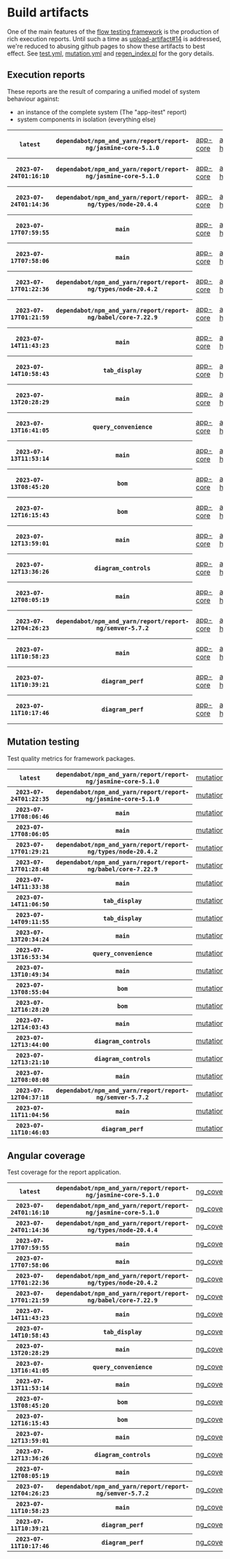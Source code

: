# Build artifacts

One of the main features of the [flow testing framework](https://github.com/Mastercard/flow) is the production of rich execution reports.
Until such a time as [upload-artifact#14](https://github.com/actions/upload-artifact/issues/14) is addressed, we're reduced to abusing github pages to show these artifacts to best effect.
See [test.yml](https://github.com/Mastercard/flow/blob/main/.github/workflows/test.yml), [mutation.yml](https://github.com/Mastercard/flow/blob/main/.github/workflows/mutation.yml) and [regen_index.pl](https://github.com/Mastercard/flow/blob/pages/regen_index.pl) for the gory details.

## Execution reports

These reports are the result of comparing a unified model of system behaviour against:
 * an instance of the complete system (The "app-itest" report)
 * system components in isolation (everything else)

<!-- start:execution -->
<table>
	<tbody>
		<tr> <th><code>latest</code></th>
			 <th><code>dependabot/npm_and_yarn/report/report-ng/jasmine-core-5.1.0</code></th>
			<td><a href="execution/latest/example/app-core/target/mctf/latest/index.html">app-core</a></td>
			<td><a href="execution/latest/example/app-histogram/target/mctf/latest/index.html">app-histogram</a></td>
			<td><a href="execution/latest/example/app-itest/target/mctf/latest/index.html">app-itest</a></td>
			<td><a href="execution/latest/example/app-queue/target/mctf/latest/index.html">app-queue</a></td>
			<td><a href="execution/latest/example/app-store/target/mctf/latest/index.html">app-store</a></td>
			<td><a href="execution/latest/example/app-ui/target/mctf/latest/index.html">app-ui</a></td>
			<td><a href="execution/latest/example/app-web-ui/target/mctf/latest/index.html">app-web-ui</a></td>
		</tr>
		<tr> <th><code>2023-07-24T01:16:10</code></th>
			 <th><code>dependabot/npm_and_yarn/report/report-ng/jasmine-core-5.1.0</code></th>
			<td><a href="execution/1690161370/example/app-core/target/mctf/latest/index.html">app-core</a></td>
			<td><a href="execution/1690161370/example/app-histogram/target/mctf/latest/index.html">app-histogram</a></td>
			<td><a href="execution/1690161370/example/app-itest/target/mctf/latest/index.html">app-itest</a></td>
			<td><a href="execution/1690161370/example/app-queue/target/mctf/latest/index.html">app-queue</a></td>
			<td><a href="execution/1690161370/example/app-store/target/mctf/latest/index.html">app-store</a></td>
			<td><a href="execution/1690161370/example/app-ui/target/mctf/latest/index.html">app-ui</a></td>
			<td><a href="execution/1690161370/example/app-web-ui/target/mctf/latest/index.html">app-web-ui</a></td>
		</tr>
		<tr> <th><code>2023-07-24T01:14:36</code></th>
			 <th><code>dependabot/npm_and_yarn/report/report-ng/types/node-20.4.4</code></th>
			<td><a href="execution/1690161276/example/app-core/target/mctf/latest/index.html">app-core</a></td>
			<td><a href="execution/1690161276/example/app-histogram/target/mctf/latest/index.html">app-histogram</a></td>
			<td><a href="execution/1690161276/example/app-itest/target/mctf/latest/index.html">app-itest</a></td>
			<td><a href="execution/1690161276/example/app-queue/target/mctf/latest/index.html">app-queue</a></td>
			<td><a href="execution/1690161276/example/app-store/target/mctf/latest/index.html">app-store</a></td>
			<td><a href="execution/1690161276/example/app-ui/target/mctf/latest/index.html">app-ui</a></td>
			<td><a href="execution/1690161276/example/app-web-ui/target/mctf/latest/index.html">app-web-ui</a></td>
		</tr>
		<tr> <th><code>2023-07-17T07:59:55</code></th>
			 <th><code>main</code></th>
			<td><a href="execution/1689580795/example/app-core/target/mctf/latest/index.html">app-core</a></td>
			<td><a href="execution/1689580795/example/app-histogram/target/mctf/latest/index.html">app-histogram</a></td>
			<td><a href="execution/1689580795/example/app-itest/target/mctf/latest/index.html">app-itest</a></td>
			<td><a href="execution/1689580795/example/app-queue/target/mctf/latest/index.html">app-queue</a></td>
			<td><a href="execution/1689580795/example/app-store/target/mctf/latest/index.html">app-store</a></td>
			<td><a href="execution/1689580795/example/app-ui/target/mctf/latest/index.html">app-ui</a></td>
			<td><a href="execution/1689580795/example/app-web-ui/target/mctf/latest/index.html">app-web-ui</a></td>
		</tr>
		<tr> <th><code>2023-07-17T07:58:06</code></th>
			 <th><code>main</code></th>
			<td><a href="execution/1689580686/example/app-core/target/mctf/latest/index.html">app-core</a></td>
			<td><a href="execution/1689580686/example/app-histogram/target/mctf/latest/index.html">app-histogram</a></td>
			<td><a href="execution/1689580686/example/app-itest/target/mctf/latest/index.html">app-itest</a></td>
			<td><a href="execution/1689580686/example/app-queue/target/mctf/latest/index.html">app-queue</a></td>
			<td><a href="execution/1689580686/example/app-store/target/mctf/latest/index.html">app-store</a></td>
			<td><a href="execution/1689580686/example/app-ui/target/mctf/latest/index.html">app-ui</a></td>
			<td><a href="execution/1689580686/example/app-web-ui/target/mctf/latest/index.html">app-web-ui</a></td>
		</tr>
		<tr> <th><code>2023-07-17T01:22:36</code></th>
			 <th><code>dependabot/npm_and_yarn/report/report-ng/types/node-20.4.2</code></th>
			<td><a href="execution/1689556956/example/app-core/target/mctf/latest/index.html">app-core</a></td>
			<td><a href="execution/1689556956/example/app-histogram/target/mctf/latest/index.html">app-histogram</a></td>
			<td><a href="execution/1689556956/example/app-itest/target/mctf/latest/index.html">app-itest</a></td>
			<td><a href="execution/1689556956/example/app-queue/target/mctf/latest/index.html">app-queue</a></td>
			<td><a href="execution/1689556956/example/app-store/target/mctf/latest/index.html">app-store</a></td>
			<td><a href="execution/1689556956/example/app-ui/target/mctf/latest/index.html">app-ui</a></td>
			<td><a href="execution/1689556956/example/app-web-ui/target/mctf/latest/index.html">app-web-ui</a></td>
		</tr>
		<tr> <th><code>2023-07-17T01:21:59</code></th>
			 <th><code>dependabot/npm_and_yarn/report/report-ng/babel/core-7.22.9</code></th>
			<td><a href="execution/1689556919/example/app-core/target/mctf/latest/index.html">app-core</a></td>
			<td><a href="execution/1689556919/example/app-histogram/target/mctf/latest/index.html">app-histogram</a></td>
			<td><a href="execution/1689556919/example/app-itest/target/mctf/latest/index.html">app-itest</a></td>
			<td><a href="execution/1689556919/example/app-queue/target/mctf/latest/index.html">app-queue</a></td>
			<td><a href="execution/1689556919/example/app-store/target/mctf/latest/index.html">app-store</a></td>
			<td><a href="execution/1689556919/example/app-ui/target/mctf/latest/index.html">app-ui</a></td>
			<td><a href="execution/1689556919/example/app-web-ui/target/mctf/latest/index.html">app-web-ui</a></td>
		</tr>
		<tr> <th><code>2023-07-14T11:43:23</code></th>
			 <th><code>main</code></th>
			<td><a href="execution/1689335003/example/app-core/target/mctf/latest/index.html">app-core</a></td>
			<td><a href="execution/1689335003/example/app-histogram/target/mctf/latest/index.html">app-histogram</a></td>
			<td><a href="execution/1689335003/example/app-itest/target/mctf/latest/index.html">app-itest</a></td>
			<td><a href="execution/1689335003/example/app-queue/target/mctf/latest/index.html">app-queue</a></td>
			<td><a href="execution/1689335003/example/app-store/target/mctf/latest/index.html">app-store</a></td>
			<td><a href="execution/1689335003/example/app-ui/target/mctf/latest/index.html">app-ui</a></td>
			<td><a href="execution/1689335003/example/app-web-ui/target/mctf/latest/index.html">app-web-ui</a></td>
		</tr>
		<tr> <th><code>2023-07-14T10:58:43</code></th>
			 <th><code>tab_display</code></th>
			<td><a href="execution/1689332323/example/app-core/target/mctf/latest/index.html">app-core</a></td>
			<td><a href="execution/1689332323/example/app-histogram/target/mctf/latest/index.html">app-histogram</a></td>
			<td><a href="execution/1689332323/example/app-itest/target/mctf/latest/index.html">app-itest</a></td>
			<td><a href="execution/1689332323/example/app-queue/target/mctf/latest/index.html">app-queue</a></td>
			<td><a href="execution/1689332323/example/app-store/target/mctf/latest/index.html">app-store</a></td>
			<td><a href="execution/1689332323/example/app-ui/target/mctf/latest/index.html">app-ui</a></td>
			<td><a href="execution/1689332323/example/app-web-ui/target/mctf/latest/index.html">app-web-ui</a></td>
		</tr>
		<tr> <th><code>2023-07-13T20:28:29</code></th>
			 <th><code>main</code></th>
			<td><a href="execution/1689280109/example/app-core/target/mctf/latest/index.html">app-core</a></td>
			<td><a href="execution/1689280109/example/app-histogram/target/mctf/latest/index.html">app-histogram</a></td>
			<td><a href="execution/1689280109/example/app-itest/target/mctf/latest/index.html">app-itest</a></td>
			<td><a href="execution/1689280109/example/app-queue/target/mctf/latest/index.html">app-queue</a></td>
			<td><a href="execution/1689280109/example/app-store/target/mctf/latest/index.html">app-store</a></td>
			<td><a href="execution/1689280109/example/app-ui/target/mctf/latest/index.html">app-ui</a></td>
			<td><a href="execution/1689280109/example/app-web-ui/target/mctf/latest/index.html">app-web-ui</a></td>
		</tr>
		<tr> <th><code>2023-07-13T16:41:05</code></th>
			 <th><code>query_convenience</code></th>
			<td><a href="execution/1689266465/example/app-core/target/mctf/latest/index.html">app-core</a></td>
			<td><a href="execution/1689266465/example/app-histogram/target/mctf/latest/index.html">app-histogram</a></td>
			<td><a href="execution/1689266465/example/app-itest/target/mctf/latest/index.html">app-itest</a></td>
			<td><a href="execution/1689266465/example/app-queue/target/mctf/latest/index.html">app-queue</a></td>
			<td><a href="execution/1689266465/example/app-store/target/mctf/latest/index.html">app-store</a></td>
			<td><a href="execution/1689266465/example/app-ui/target/mctf/latest/index.html">app-ui</a></td>
			<td><a href="execution/1689266465/example/app-web-ui/target/mctf/latest/index.html">app-web-ui</a></td>
		</tr>
		<tr> <th><code>2023-07-13T11:53:14</code></th>
			 <th><code>main</code></th>
			<td><a href="execution/1689249194/example/app-core/target/mctf/latest/index.html">app-core</a></td>
			<td><a href="execution/1689249194/example/app-histogram/target/mctf/latest/index.html">app-histogram</a></td>
			<td><a href="execution/1689249194/example/app-itest/target/mctf/latest/index.html">app-itest</a></td>
			<td><a href="execution/1689249194/example/app-queue/target/mctf/latest/index.html">app-queue</a></td>
			<td><a href="execution/1689249194/example/app-store/target/mctf/latest/index.html">app-store</a></td>
			<td><a href="execution/1689249194/example/app-ui/target/mctf/latest/index.html">app-ui</a></td>
			<td><a href="execution/1689249194/example/app-web-ui/target/mctf/latest/index.html">app-web-ui</a></td>
		</tr>
		<tr> <th><code>2023-07-13T08:45:20</code></th>
			 <th><code>bom</code></th>
			<td><a href="execution/1689237920/example/app-core/target/mctf/latest/index.html">app-core</a></td>
			<td><a href="execution/1689237920/example/app-histogram/target/mctf/latest/index.html">app-histogram</a></td>
			<td><a href="execution/1689237920/example/app-itest/target/mctf/latest/index.html">app-itest</a></td>
			<td><a href="execution/1689237920/example/app-queue/target/mctf/latest/index.html">app-queue</a></td>
			<td><a href="execution/1689237920/example/app-store/target/mctf/latest/index.html">app-store</a></td>
			<td><a href="execution/1689237920/example/app-ui/target/mctf/latest/index.html">app-ui</a></td>
			<td><a href="execution/1689237920/example/app-web-ui/target/mctf/latest/index.html">app-web-ui</a></td>
		</tr>
		<tr> <th><code>2023-07-12T16:15:43</code></th>
			 <th><code>bom</code></th>
			<td><a href="execution/1689178543/example/app-core/target/mctf/latest/index.html">app-core</a></td>
			<td><a href="execution/1689178543/example/app-histogram/target/mctf/latest/index.html">app-histogram</a></td>
			<td><a href="execution/1689178543/example/app-itest/target/mctf/latest/index.html">app-itest</a></td>
			<td><a href="execution/1689178543/example/app-queue/target/mctf/latest/index.html">app-queue</a></td>
			<td><a href="execution/1689178543/example/app-store/target/mctf/latest/index.html">app-store</a></td>
			<td><a href="execution/1689178543/example/app-ui/target/mctf/latest/index.html">app-ui</a></td>
			<td><a href="execution/1689178543/example/app-web-ui/target/mctf/latest/index.html">app-web-ui</a></td>
		</tr>
		<tr> <th><code>2023-07-12T13:59:01</code></th>
			 <th><code>main</code></th>
			<td><a href="execution/1689170341/example/app-core/target/mctf/latest/index.html">app-core</a></td>
			<td><a href="execution/1689170341/example/app-histogram/target/mctf/latest/index.html">app-histogram</a></td>
			<td><a href="execution/1689170341/example/app-itest/target/mctf/latest/index.html">app-itest</a></td>
			<td><a href="execution/1689170341/example/app-queue/target/mctf/latest/index.html">app-queue</a></td>
			<td><a href="execution/1689170341/example/app-store/target/mctf/latest/index.html">app-store</a></td>
			<td><a href="execution/1689170341/example/app-ui/target/mctf/latest/index.html">app-ui</a></td>
			<td><a href="execution/1689170341/example/app-web-ui/target/mctf/latest/index.html">app-web-ui</a></td>
		</tr>
		<tr> <th><code>2023-07-12T13:36:26</code></th>
			 <th><code>diagram_controls</code></th>
			<td><a href="execution/1689168986/example/app-core/target/mctf/latest/index.html">app-core</a></td>
			<td><a href="execution/1689168986/example/app-histogram/target/mctf/latest/index.html">app-histogram</a></td>
			<td><a href="execution/1689168986/example/app-itest/target/mctf/latest/index.html">app-itest</a></td>
			<td><a href="execution/1689168986/example/app-queue/target/mctf/latest/index.html">app-queue</a></td>
			<td><a href="execution/1689168986/example/app-store/target/mctf/latest/index.html">app-store</a></td>
			<td><a href="execution/1689168986/example/app-ui/target/mctf/latest/index.html">app-ui</a></td>
			<td><a href="execution/1689168986/example/app-web-ui/target/mctf/latest/index.html">app-web-ui</a></td>
		</tr>
		<tr> <th><code>2023-07-12T08:05:19</code></th>
			 <th><code>main</code></th>
			<td><a href="execution/1689149119/example/app-core/target/mctf/latest/index.html">app-core</a></td>
			<td><a href="execution/1689149119/example/app-histogram/target/mctf/latest/index.html">app-histogram</a></td>
			<td><a href="execution/1689149119/example/app-itest/target/mctf/latest/index.html">app-itest</a></td>
			<td><a href="execution/1689149119/example/app-queue/target/mctf/latest/index.html">app-queue</a></td>
			<td><a href="execution/1689149119/example/app-store/target/mctf/latest/index.html">app-store</a></td>
			<td><a href="execution/1689149119/example/app-ui/target/mctf/latest/index.html">app-ui</a></td>
			<td><a href="execution/1689149119/example/app-web-ui/target/mctf/latest/index.html">app-web-ui</a></td>
		</tr>
		<tr> <th><code>2023-07-12T04:26:23</code></th>
			 <th><code>dependabot/npm_and_yarn/report/report-ng/semver-5.7.2</code></th>
			<td><a href="execution/1689135983/example/app-core/target/mctf/latest/index.html">app-core</a></td>
			<td><a href="execution/1689135983/example/app-histogram/target/mctf/latest/index.html">app-histogram</a></td>
			<td><a href="execution/1689135983/example/app-itest/target/mctf/latest/index.html">app-itest</a></td>
			<td><a href="execution/1689135983/example/app-queue/target/mctf/latest/index.html">app-queue</a></td>
			<td><a href="execution/1689135983/example/app-store/target/mctf/latest/index.html">app-store</a></td>
			<td><a href="execution/1689135983/example/app-ui/target/mctf/latest/index.html">app-ui</a></td>
			<td><a href="execution/1689135983/example/app-web-ui/target/mctf/latest/index.html">app-web-ui</a></td>
		</tr>
		<tr> <th><code>2023-07-11T10:58:23</code></th>
			 <th><code>main</code></th>
			<td><a href="execution/1689073103/example/app-core/target/mctf/latest/index.html">app-core</a></td>
			<td><a href="execution/1689073103/example/app-histogram/target/mctf/latest/index.html">app-histogram</a></td>
			<td><a href="execution/1689073103/example/app-itest/target/mctf/latest/index.html">app-itest</a></td>
			<td><a href="execution/1689073103/example/app-queue/target/mctf/latest/index.html">app-queue</a></td>
			<td><a href="execution/1689073103/example/app-store/target/mctf/latest/index.html">app-store</a></td>
			<td><a href="execution/1689073103/example/app-ui/target/mctf/latest/index.html">app-ui</a></td>
			<td><a href="execution/1689073103/example/app-web-ui/target/mctf/latest/index.html">app-web-ui</a></td>
		</tr>
		<tr> <th><code>2023-07-11T10:39:21</code></th>
			 <th><code>diagram_perf</code></th>
			<td><a href="execution/1689071961/example/app-core/target/mctf/latest/index.html">app-core</a></td>
			<td><a href="execution/1689071961/example/app-histogram/target/mctf/latest/index.html">app-histogram</a></td>
			<td><a href="execution/1689071961/example/app-itest/target/mctf/latest/index.html">app-itest</a></td>
			<td><a href="execution/1689071961/example/app-queue/target/mctf/latest/index.html">app-queue</a></td>
			<td><a href="execution/1689071961/example/app-store/target/mctf/latest/index.html">app-store</a></td>
			<td><a href="execution/1689071961/example/app-ui/target/mctf/latest/index.html">app-ui</a></td>
			<td><a href="execution/1689071961/example/app-web-ui/target/mctf/latest/index.html">app-web-ui</a></td>
		</tr>
		<tr> <th><code>2023-07-11T10:17:46</code></th>
			 <th><code>diagram_perf</code></th>
			<td><a href="execution/1689070666/example/app-core/target/mctf/latest/index.html">app-core</a></td>
			<td><a href="execution/1689070666/example/app-histogram/target/mctf/latest/index.html">app-histogram</a></td>
			<td><a href="execution/1689070666/example/app-itest/target/mctf/latest/index.html">app-itest</a></td>
			<td><a href="execution/1689070666/example/app-queue/target/mctf/latest/index.html">app-queue</a></td>
			<td><a href="execution/1689070666/example/app-store/target/mctf/latest/index.html">app-store</a></td>
			<td><a href="execution/1689070666/example/app-ui/target/mctf/latest/index.html">app-ui</a></td>
			<td><a href="execution/1689070666/example/app-web-ui/target/mctf/latest/index.html">app-web-ui</a></td>
		</tr>
	</tbody>
</table>
<!-- end:execution -->

## Mutation testing

Test quality metrics for framework packages.

<!-- start:mutation -->
<table>
	<tbody>
		<tr> <th><code>latest</code></th>
			 <th><code>dependabot/npm_and_yarn/report/report-ng/jasmine-core-5.1.0</code></th>
			<td><a href="mutation/latest/mutation_report/index.html">mutation</a></td>
		</tr>
		<tr> <th><code>2023-07-24T01:22:35</code></th>
			 <th><code>dependabot/npm_and_yarn/report/report-ng/jasmine-core-5.1.0</code></th>
			<td><a href="mutation/1690161755/mutation_report/index.html">mutation</a></td>
		</tr>
		<tr> <th><code>2023-07-17T08:06:46</code></th>
			 <th><code>main</code></th>
			<td><a href="mutation/1689581206/mutation_report/index.html">mutation</a></td>
		</tr>
		<tr> <th><code>2023-07-17T08:06:05</code></th>
			 <th><code>main</code></th>
			<td><a href="mutation/1689581165/mutation_report/index.html">mutation</a></td>
		</tr>
		<tr> <th><code>2023-07-17T01:29:21</code></th>
			 <th><code>dependabot/npm_and_yarn/report/report-ng/types/node-20.4.2</code></th>
			<td><a href="mutation/1689557361/mutation_report/index.html">mutation</a></td>
		</tr>
		<tr> <th><code>2023-07-17T01:28:48</code></th>
			 <th><code>dependabot/npm_and_yarn/report/report-ng/babel/core-7.22.9</code></th>
			<td><a href="mutation/1689557328/mutation_report/index.html">mutation</a></td>
		</tr>
		<tr> <th><code>2023-07-14T11:33:38</code></th>
			 <th><code>main</code></th>
			<td><a href="mutation/1689334418/mutation_report/index.html">mutation</a></td>
		</tr>
		<tr> <th><code>2023-07-14T11:06:50</code></th>
			 <th><code>tab_display</code></th>
			<td><a href="mutation/1689332810/mutation_report/index.html">mutation</a></td>
		</tr>
		<tr> <th><code>2023-07-14T09:11:55</code></th>
			 <th><code>tab_display</code></th>
			<td><a href="mutation/1689325915/mutation_report/index.html">mutation</a></td>
		</tr>
		<tr> <th><code>2023-07-13T20:34:24</code></th>
			 <th><code>main</code></th>
			<td><a href="mutation/1689280464/mutation_report/index.html">mutation</a></td>
		</tr>
		<tr> <th><code>2023-07-13T16:53:34</code></th>
			 <th><code>query_convenience</code></th>
			<td><a href="mutation/1689267214/mutation_report/index.html">mutation</a></td>
		</tr>
		<tr> <th><code>2023-07-13T10:49:34</code></th>
			 <th><code>main</code></th>
			<td><a href="mutation/1689245374/mutation_report/index.html">mutation</a></td>
		</tr>
		<tr> <th><code>2023-07-13T08:55:04</code></th>
			 <th><code>bom</code></th>
			<td><a href="mutation/1689238504/mutation_report/index.html">mutation</a></td>
		</tr>
		<tr> <th><code>2023-07-12T16:28:20</code></th>
			 <th><code>bom</code></th>
			<td><a href="mutation/1689179300/mutation_report/index.html">mutation</a></td>
		</tr>
		<tr> <th><code>2023-07-12T14:03:43</code></th>
			 <th><code>main</code></th>
			<td><a href="mutation/1689170623/mutation_report/index.html">mutation</a></td>
		</tr>
		<tr> <th><code>2023-07-12T13:44:00</code></th>
			 <th><code>diagram_controls</code></th>
			<td><a href="mutation/1689169440/mutation_report/index.html">mutation</a></td>
		</tr>
		<tr> <th><code>2023-07-12T13:21:10</code></th>
			 <th><code>diagram_controls</code></th>
			<td><a href="mutation/1689168070/mutation_report/index.html">mutation</a></td>
		</tr>
		<tr> <th><code>2023-07-12T08:08:08</code></th>
			 <th><code>main</code></th>
			<td><a href="mutation/1689149288/mutation_report/index.html">mutation</a></td>
		</tr>
		<tr> <th><code>2023-07-12T04:37:18</code></th>
			 <th><code>dependabot/npm_and_yarn/report/report-ng/semver-5.7.2</code></th>
			<td><a href="mutation/1689136638/mutation_report/index.html">mutation</a></td>
		</tr>
		<tr> <th><code>2023-07-11T11:04:56</code></th>
			 <th><code>main</code></th>
			<td><a href="mutation/1689073496/mutation_report/index.html">mutation</a></td>
		</tr>
		<tr> <th><code>2023-07-11T10:46:03</code></th>
			 <th><code>diagram_perf</code></th>
			<td><a href="mutation/1689072363/mutation_report/index.html">mutation</a></td>
		</tr>
	</tbody>
</table>
<!-- end:mutation -->

## Angular coverage

Test coverage for the report application.

<!-- start:ng_coverage -->
<table>
	<tbody>
		<tr> <th><code>latest</code></th>
			 <th><code>dependabot/npm_and_yarn/report/report-ng/jasmine-core-5.1.0</code></th>
			<td><a href="ng_coverage/latest/report/index.html">ng_coverage</a></td>
		</tr>
		<tr> <th><code>2023-07-24T01:16:10</code></th>
			 <th><code>dependabot/npm_and_yarn/report/report-ng/jasmine-core-5.1.0</code></th>
			<td><a href="ng_coverage/1690161370/report/index.html">ng_coverage</a></td>
		</tr>
		<tr> <th><code>2023-07-24T01:14:36</code></th>
			 <th><code>dependabot/npm_and_yarn/report/report-ng/types/node-20.4.4</code></th>
			<td><a href="ng_coverage/1690161276/report/index.html">ng_coverage</a></td>
		</tr>
		<tr> <th><code>2023-07-17T07:59:55</code></th>
			 <th><code>main</code></th>
			<td><a href="ng_coverage/1689580795/report/index.html">ng_coverage</a></td>
		</tr>
		<tr> <th><code>2023-07-17T07:58:06</code></th>
			 <th><code>main</code></th>
			<td><a href="ng_coverage/1689580686/report/index.html">ng_coverage</a></td>
		</tr>
		<tr> <th><code>2023-07-17T01:22:36</code></th>
			 <th><code>dependabot/npm_and_yarn/report/report-ng/types/node-20.4.2</code></th>
			<td><a href="ng_coverage/1689556956/report/index.html">ng_coverage</a></td>
		</tr>
		<tr> <th><code>2023-07-17T01:21:59</code></th>
			 <th><code>dependabot/npm_and_yarn/report/report-ng/babel/core-7.22.9</code></th>
			<td><a href="ng_coverage/1689556919/report/index.html">ng_coverage</a></td>
		</tr>
		<tr> <th><code>2023-07-14T11:43:23</code></th>
			 <th><code>main</code></th>
			<td><a href="ng_coverage/1689335003/report/index.html">ng_coverage</a></td>
		</tr>
		<tr> <th><code>2023-07-14T10:58:43</code></th>
			 <th><code>tab_display</code></th>
			<td><a href="ng_coverage/1689332323/report/index.html">ng_coverage</a></td>
		</tr>
		<tr> <th><code>2023-07-13T20:28:29</code></th>
			 <th><code>main</code></th>
			<td><a href="ng_coverage/1689280109/report/index.html">ng_coverage</a></td>
		</tr>
		<tr> <th><code>2023-07-13T16:41:05</code></th>
			 <th><code>query_convenience</code></th>
			<td><a href="ng_coverage/1689266465/report/index.html">ng_coverage</a></td>
		</tr>
		<tr> <th><code>2023-07-13T11:53:14</code></th>
			 <th><code>main</code></th>
			<td><a href="ng_coverage/1689249194/report/index.html">ng_coverage</a></td>
		</tr>
		<tr> <th><code>2023-07-13T08:45:20</code></th>
			 <th><code>bom</code></th>
			<td><a href="ng_coverage/1689237920/report/index.html">ng_coverage</a></td>
		</tr>
		<tr> <th><code>2023-07-12T16:15:43</code></th>
			 <th><code>bom</code></th>
			<td><a href="ng_coverage/1689178543/report/index.html">ng_coverage</a></td>
		</tr>
		<tr> <th><code>2023-07-12T13:59:01</code></th>
			 <th><code>main</code></th>
			<td><a href="ng_coverage/1689170341/report/index.html">ng_coverage</a></td>
		</tr>
		<tr> <th><code>2023-07-12T13:36:26</code></th>
			 <th><code>diagram_controls</code></th>
			<td><a href="ng_coverage/1689168986/report/index.html">ng_coverage</a></td>
		</tr>
		<tr> <th><code>2023-07-12T08:05:19</code></th>
			 <th><code>main</code></th>
			<td><a href="ng_coverage/1689149119/report/index.html">ng_coverage</a></td>
		</tr>
		<tr> <th><code>2023-07-12T04:26:23</code></th>
			 <th><code>dependabot/npm_and_yarn/report/report-ng/semver-5.7.2</code></th>
			<td><a href="ng_coverage/1689135983/report/index.html">ng_coverage</a></td>
		</tr>
		<tr> <th><code>2023-07-11T10:58:23</code></th>
			 <th><code>main</code></th>
			<td><a href="ng_coverage/1689073103/report/index.html">ng_coverage</a></td>
		</tr>
		<tr> <th><code>2023-07-11T10:39:21</code></th>
			 <th><code>diagram_perf</code></th>
			<td><a href="ng_coverage/1689071961/report/index.html">ng_coverage</a></td>
		</tr>
		<tr> <th><code>2023-07-11T10:17:46</code></th>
			 <th><code>diagram_perf</code></th>
			<td><a href="ng_coverage/1689070666/report/index.html">ng_coverage</a></td>
		</tr>
	</tbody>
</table>
<!-- end:ng_coverage -->